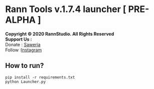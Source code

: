 # Rann Tools v.1.7.4 launcher [ PRE-ALPHA ]
**Copyright &copy; 2020 RannStudio. All Rights Reserved**\
**Support Us :**\
Donate : [Saweria](https://saweria.co/rannX "Donate")\
Follow :[Instagram](https://instagram.com/fikran2906 "Follow")

## How to run?
```
pip install -r requirements.txt
python Launcher.py
```
